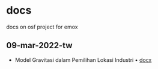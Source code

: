 # docs
docs on osf project for emox


## 09-mar-2022-tw
+ Model Gravitasi dalam Pemilihan Lokasi Industri &bull; [docx]()